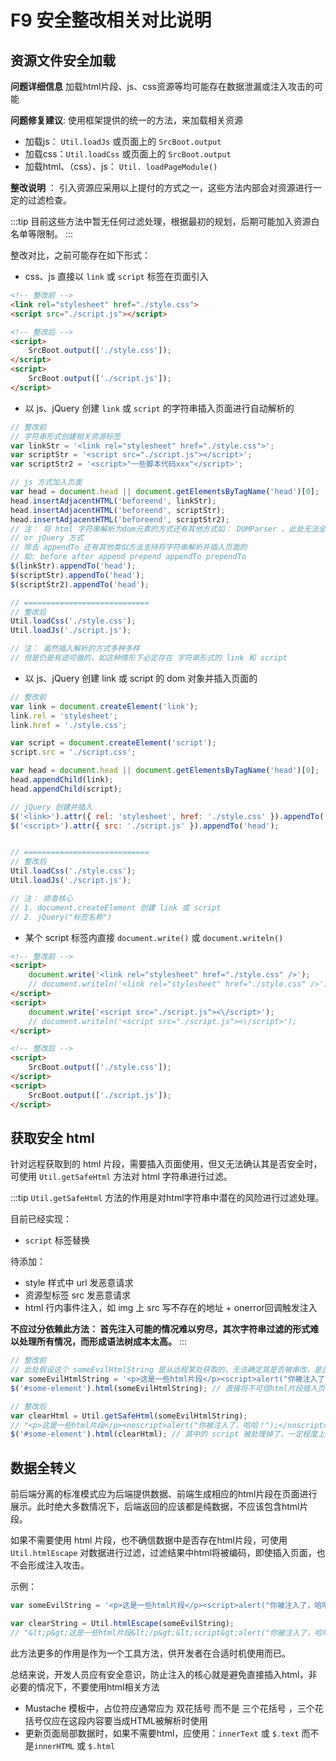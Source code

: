 # F9 安全整改相关对比说明

## 资源文件安全加载

**问题详细信息** 加载html片段、js、css资源等均可能存在数据泄漏或注入攻击的可能

**问题修复建议**: 使用框架提供的统一的方法，来加载相关资源

- 加载js： `Util.loadJs` 或页面上的 `SrcBoot.output`
- 加载css：`Util.loadCss` 或页面上的 `SrcBoot.output`
- 加载html、（css）、js： `Util. loadPageModule()`

**整改说明** ： 引入资源应采用以上提付的方式之一，这些方法内部会对资源进行一定的过滤检查。

:::tip
目前这些方法中暂无任何过滤处理，根据最初的规划，后期可能加入资源白名单等限制。
:::

整改对比，之前可能存在如下形式：

- css、js 直接以 `link` 或 `script` 标签在页面引入

```html {7,10}
<!-- 整改前 -->
<link rel="stylesheet" href="./style.css">
<script src="./script.js"></script>

<!-- 整改后 -->
<script>
    SrcBoot.output(['./style.css']);
</script>
<script>
    SrcBoot.output(['./script.js']);
</script>
```

- 以 js、jQuery 创建 `link` 或 `script` 的字符串插入页面进行自动解析的

```js {22,23}
// 整改前
// 字符串形式创建相关资源标签
var linkStr = '<link rel="stylesheet" href="./style.css">';
var scriptStr = '<script src="./script.js"></script>';
var scriptStr2 = '<script>"一些脚本代码xxx"</script>';

// js 方式加入页面 
var head = document.head || document.getElementsByTagName('head')[0];
head.insertAdjacentHTML('beforeend', linkStr);
head.insertAdjacentHTML('beforeend', scriptStr);
head.insertAdjacentHTML('beforeend', scriptStr2);
// 注： 将 html 字符串解析为dom元素的方式还有其他方式如： DOMParser 、此处无法全部穷举。
// or jQuery 方式
// 除去 appendTo 还有其他类似方法支持将字符串解析并插入页面的
// 如: before after append prepend appendTo prependTo
$(linkStr).appendTo('head');
$(scriptStr).appendTo('head');
$(scriptStr2).appendTo('head');

// ============================
// 整改后
Util.loadCss('./style.css');
Util.loadJs('./script.js');

// 注： 虽然插入解析的方式多种多样
// 但是仍是有迹可循的，如这种情形下必定存在 字符串形式的 link 和 script
```

- 以 js、jQuery 创建 link 或 script 的 dom 对象并插入页面的

```js {20,21}
// 整改前
var link = document.createElement('link');
link.rel = 'stylesheet';
link.href = './style.css';

var script = document.createElement('script');
script.src = './script.css';

var head = document.head || document.getElementsByTagName('head')[0];
head.appendChild(link);
head.appendChild(script);

// jQuery 创建并插入
$('<link>').attr({ rel: 'stylesheet', href: './style.css' }).appendTo('head');
$('<script>').attr({ src: './script.js' }).appendTo('head');


// ============================
// 整改后
Util.loadCss('./style.css');
Util.loadJs('./script.js');

// 注： 排查核心 
// 1. document.createElement 创建 link 或 script
// 2. jQuery("标签名称")
```

- 某个 script 标签内直接 `document.write()` 或 `document.writeln()`

```html {13,16}
<!-- 整改前 -->
<script>
    document.write('<link rel="stylesheet" href="./style.css" />');
    // document.writeln('<link rel="stylesheet" href="./style.css" />');
</script>
<script>
    document.write('<script src="./script.js"><\/script>');
    // document.writeln('<script src="./script.js"><\/script>');
</script>

<!-- 整改后 -->
<script>
    SrcBoot.output(['./style.css']);
</script>
<script>
    SrcBoot.output(['./script.js']);
</script>
```

## 获取安全 html

针对远程获取到的 html 片段，需要插入页面使用，但又无法确认其是否安全时，可使用 `Util.getSafeHtml` 方法对 html 字符串进行过滤。

:::tip
`Util.getSafeHtml` 方法的作用是对html字符串中潜在的风险进行过滤处理。

目前已经实现：

- `script` 标签替换

待添加：

- style 样式中 url 发恶意请求
- 资源型标签 src 发恶意请求
- html 行内事件注入，如 img 上 src 写不存在的地址 + onerror回调触发注入

**不应过分依赖此方法： 首先注入可能的情况难以穷尽，其次字符串过滤的形式难以处理所有情况，而形成语法树成本太高。**
:::

```js
// 整改前
// 此处假设这个 someEvilHtmlString 是从远程某处获取的，无法确定其是否被串改，是否具有恶意注入代码;
var someEvilHtmlString = '<p>这是一些html片段</p><script>alert("你被注入了，哈哈！");</script>';
$('#some-element').html(someEvilHtmlString); // 直接将不可信html片段插入页面将导致注入攻击

// 整改后
var clearHtml = Util.getSafeHtml(someEvilHtmlString);
// "<p>这是一些html片段</p><noscript>alert("你被注入了，哈哈！");</noscript>"
$('#some-element').html(clearHtml); // 其中的 script 被处理掉了，一定程度上能防范注入攻击
```

## 数据全转义

前后端分离的标准模式应为后端提供数据、前端生成相应的html片段在页面进行展示。此时绝大多数情况下，后端返回的应该都是纯数据，不应该包含html片段。

如果不需要使用 html 片段，也不确信数据中是否存在html片段，可使用 `Util.htmlEscape` 对数据进行过滤，过滤结果中html将被编码，即使插入页面，也不会形成注入攻击。

示例：

```js
var someEvilString = '<p>这是一些html片段</p><script>alert("你被注入了，哈哈！");</script>';

var clearString = Util.htmlEscape(someEvilString);
// "&lt;p&gt;这是一些html片段&lt;/p&gt;&lt;script&gt;alert("你被注入了，哈哈！");&lt;/script&gt;"
```

此方法更多的作用是作为一个工具方法，供开发者在合适时机使用而已。

总结来说，开发人员应有安全意识，防止注入的核心就是避免直接插入html，非必要的情况下，不要使用html相关方法

- Mustache 模板中，占位符应通常应为 双花括号 而不是 三个花括号 ，三个花括号仅应在这段内容要当成HTML被解析时使用
- 更新页面局部数据时，如果不需要html，应使用：`innerText` 或 `$.text` 而不是`innerHTML` 或 `$.html`

<Vssue title="F9 安全整改相关对比说明" />